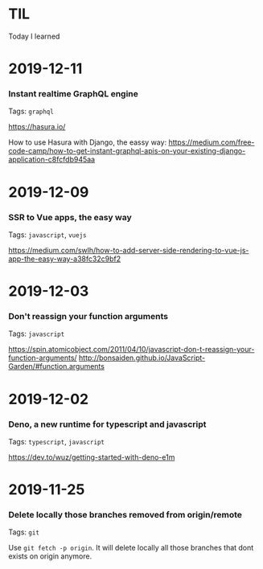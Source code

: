 # TIL
Today I learned

# 2019-12-11

### Instant realtime GraphQL engine 

Tags: `graphql`

https://hasura.io/

How to use Hasura with Django, the eassy way: https://medium.com/free-code-camp/how-to-get-instant-graphql-apis-on-your-existing-django-application-c8fcfdb945aa

# 2019-12-09

### SSR to Vue apps, the easy way 

Tags: `javascript`, `vuejs` 

https://medium.com/swlh/how-to-add-server-side-rendering-to-vue-js-app-the-easy-way-a38fc32c9bf2

# 2019-12-03

### Don't reassign your function arguments

Tags: `javascript`

https://spin.atomicobject.com/2011/04/10/javascript-don-t-reassign-your-function-arguments/
http://bonsaiden.github.io/JavaScript-Garden/#function.arguments

# 2019-12-02

### Deno, a new runtime for typescript and javascript

Tags: `typescript`, `javascript`

https://dev.to/wuz/getting-started-with-deno-e1m


# 2019-11-25

### Delete locally those branches removed from origin/remote

Tags: `git`

Use `git fetch -p origin`. It will delete locally all those branches that dont exists on origin anymore.
 
